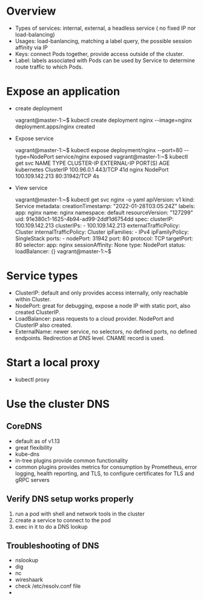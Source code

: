 # Overview
  - Types of services: internal, external, a headless service ( no fixed IP nor load-balancing)
  - Usages: load-banlancing, matching a label query, the possible session affinity via IP
  - Keys: connect Pods together, provide access outside of the cluster.
  - Label: labels associated with Pods can be used by Service to determine route traffic to which Pods.  

# Expose an application
  - create deployment
    
      vagrant@master-1:~$ kubectl create deployment nginx --image=nginx
      deployment.apps/nginx created
    
  - Expose service
    
      vagrant@master-1:~$ kubectl expose deployment/nginx --port=80 --type=NodePort
      service/nginx exposed
      vagrant@master-1:~$ kubectl get svc
      NAME         TYPE        CLUSTER-IP       EXTERNAL-IP   PORT(S)        AGE
      kubernetes   ClusterIP   100.96.0.1        <none>        443/TCP        41d
      nginx        NodePort    100.109.142.213   <none>        80:31942/TCP   4s
  - View service
      
      vagrant@master-1:~$ kubectl get svc nginx -o yaml
      apiVersion: v1
      kind: Service
      metadata:
        creationTimestamp: "2022-01-28T03:05:24Z"
        labels:
          app: nginx
        name: nginx
        namespace: default
        resourceVersion: "127299"
        uid: 91e380c1-1625-4b94-ad99-2ddf1d6754dd
      spec:
        clusterIP: 100.109.142.213
        clusterIPs:
        - 100.109.142.213
        externalTrafficPolicy: Cluster
        internalTrafficPolicy: Cluster
        ipFamilies:
        - IPv4
        ipFamilyPolicy: SingleStack
        ports:
        - nodePort: 31942
          port: 80
          protocol: TCP
          targetPort: 80
        selector:
          app: nginx
        sessionAffinity: None
        type: NodePort
      status:
        loadBalancer: {}
      vagrant@master-1:~$


# Service types
  - ClusterIP: default and only provides access internally, only reachable within Cluster.
  - NodePort: great for debugging, expose a node IP with static port, also created ClusterIP.
  - LoadBalancer: pass requests to a cloud provider.  NodePort and ClusterIP also created.
  - ExternalName: newer service, no selectors, no defined ports, no defined endpoints. Redirection at DNS level. CNAME record is used.

# Start a local proxy
  - kubectl proxy


# Use the cluster DNS
## CoreDNS
  - default as of v1.13
  - great flexibility
  - kube-dns
  - in-tree plugins provide common functionality
  - common plugins provides metrics for consumption by Prometheus, error logging, health reporting, and TLS, to configure certificates        for TLS and gRPC servers
 ## Verify DNS setup works properly
  1. run a pod with shell and network tools in the cluster
  2. create a service to connect to the pod
  3. exec in it to do a DNS lookup
## Troubleshooting of DNS
   - nslookup
   - dig
   - nc
   - wireshaark
   - check /etc/resolv.conf file
   - 
    
    



